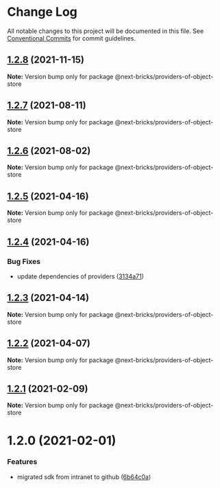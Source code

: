 # Change Log

All notable changes to this project will be documented in this file.
See [Conventional Commits](https://conventionalcommits.org) for commit guidelines.

## [1.2.8](https://github.com/easyops-cn/next-providers/compare/@next-bricks/providers-of-object-store@1.2.7...@next-bricks/providers-of-object-store@1.2.8) (2021-11-15)

**Note:** Version bump only for package @next-bricks/providers-of-object-store

## [1.2.7](https://github.com/easyops-cn/next-providers/compare/@next-bricks/providers-of-object-store@1.2.6...@next-bricks/providers-of-object-store@1.2.7) (2021-08-11)

**Note:** Version bump only for package @next-bricks/providers-of-object-store

## [1.2.6](https://github.com/easyops-cn/next-providers/compare/@next-bricks/providers-of-object-store@1.2.5...@next-bricks/providers-of-object-store@1.2.6) (2021-08-02)

**Note:** Version bump only for package @next-bricks/providers-of-object-store

## [1.2.5](https://github.com/easyops-cn/next-providers/compare/@next-bricks/providers-of-object-store@1.2.4...@next-bricks/providers-of-object-store@1.2.5) (2021-04-16)

**Note:** Version bump only for package @next-bricks/providers-of-object-store

## [1.2.4](https://github.com/easyops-cn/next-providers/compare/@next-bricks/providers-of-object-store@1.2.3...@next-bricks/providers-of-object-store@1.2.4) (2021-04-16)

### Bug Fixes

- update dependencies of providers ([3134a71](https://github.com/easyops-cn/next-providers/commit/3134a71758f1ec4e9a0b5423e3f78d39e46bb196))

## [1.2.3](https://github.com/easyops-cn/next-providers/compare/@next-bricks/providers-of-object-store@1.2.2...@next-bricks/providers-of-object-store@1.2.3) (2021-04-14)

**Note:** Version bump only for package @next-bricks/providers-of-object-store

## [1.2.2](https://github.com/easyops-cn/next-providers/compare/@next-bricks/providers-of-object-store@1.2.1...@next-bricks/providers-of-object-store@1.2.2) (2021-04-07)

**Note:** Version bump only for package @next-bricks/providers-of-object-store

## [1.2.1](https://github.com/easyops-cn/next-providers/compare/@next-bricks/providers-of-object-store@1.2.0...@next-bricks/providers-of-object-store@1.2.1) (2021-02-09)

**Note:** Version bump only for package @next-bricks/providers-of-object-store

# 1.2.0 (2021-02-01)

### Features

- migrated sdk from intranet to github ([6b64c0a](https://github.com/easyops-cn/next-providers/commit/6b64c0af35b7ac5b7df5459aa577b87e84d75aa0))
